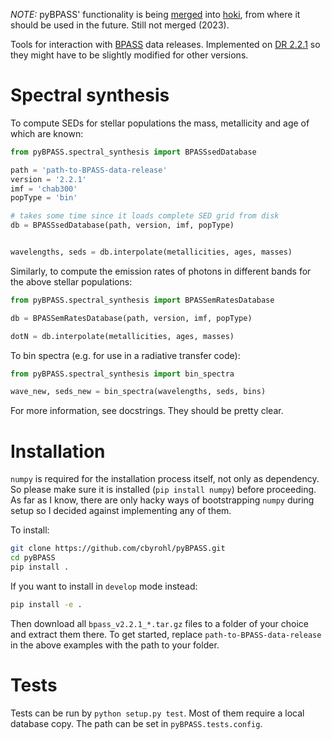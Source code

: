 *NOTE:* pyBPASS' functionality is being
[merged](https://github.com/HeloiseS/hoki/pull/46) into
[hoki](https://github.com/HeloiseS/hoki), from where it should be used in the
future. Still not merged (2023).

Tools for interaction with [BPASS](https://bpass.auckland.ac.nz/9.html) data
releases. Implemented on [DR
2.2.1](https://drive.google.com/drive/folders/1BS2w9hpdaJeul6-YtZum--F4gxWIPYXl)
so they might have to be slightly modified for other versions.

# Spectral synthesis
To compute SEDs for stellar populations the mass, metallicity and age of which
are known:

```python
from pyBPASS.spectral_synthesis import BPASSsedDatabase

path = 'path-to-BPASS-data-release'
version = '2.2.1'
imf = 'chab300'
popType = 'bin'

# takes some time since it loads complete SED grid from disk
db = BPASSsedDatabase(path, version, imf, popType)


wavelengths, seds = db.interpolate(metallicities, ages, masses)
```

Similarly, to compute the emission rates of photons in different bands for the above
stellar populations:
```python
from pyBPASS.spectral_synthesis import BPASSemRatesDatabase

db = BPASSemRatesDatabase(path, version, imf, popType)

dotN = db.interpolate(metallicities, ages, masses)
```

To bin spectra (e.g. for use in a radiative transfer code):
```python
from pyBPASS.spectral_synthesis import bin_spectra

wave_new, seds_new = bin_spectra(wavelengths, seds, bins)
```

For more information, see docstrings. They should be pretty clear.

# Installation
`numpy` is required for the installation process itself, not only as
dependency. So please make sure it is installed (`pip install numpy`) before
proceeding. As far as I know, there are only hacky ways of bootstrapping
`numpy` during setup so I decided against implementing any of them.

To install:
```sh
git clone https://github.com/cbyrohl/pyBPASS.git
cd pyBPASS
pip install .
```
If you want to install in `develop` mode instead:
```sh
pip install -e .
```

Then download all `bpass_v2.2.1_*.tar.gz` files to a folder of your choice and
extract them there. To get started, replace `path-to-BPASS-data-release` in the
above examples with the path to your folder.

# Tests
Tests can be run by `python setup.py test`. Most of them require a local
database copy. The path can be set in `pyBPASS.tests.config`.
